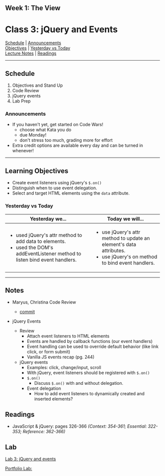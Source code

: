 ## **Week 1: The View**
# Class 3: jQuery and Events 

[Schedule](#schedule) | [Announcements](#announcements) </br>
[Objectives](#learning-objectives) | [Yesterday vs Today](#yesterday-vs-today) </br>
[Lecture Notes](#notes) | [Readings](#readings)

<hr></hr>

## Schedule
1. Objectives and Stand Up
1. Code Review
1. jQuery events
1. Lab Prep

### Announcements
* If you haven't yet, get started on Code Wars!
    * choose what Kata you do
    * due Monday!
    * don't stress too much, grading more for effort
* Extra credit options are available every day and can be turned in whenever!

<hr></hr>

## Learning Objectives
* Create event listeners using jQuery's `$.on()`
* Distinguish when to use event delegation.
* Select and target HTML elements using the `data` attribute.


### Yesterday vs Today
| Yesterday we... | Today we will... |
| --------------- | ---------------- |
| <ul><li> used jQuery's attr method to add data to elements.</li><li> used the DOM's addEventListener method to listen bind event handlers.</li></ul> | <ul><li> use jQuery's attr method to update an element's data attributes. </li><li> use jQuery's on method to bind event handlers. </li></ul> |



<hr></hr>

## Notes
* Maryus, Christina Code Review
    * [commit](https://github.com/acl-301d-summer-2017/lab-02-jquery-and-dom/commit/dea9c52146e7c2c25598486df680c81fe2c622e5)

* jQuery Events
    * Review
        * Attach event listeners to HTML elements
        * Events are handled by callback functions (our event handlers)
        * Event handling can be used to override default behavior (like link click, or form submit)
        * Vanilla JS events recap (pg. 244)
    * jQuery events
        * Examples: click, change/input, scroll
        * With jQuery, event listeners should be registered with `$.on()`
        * `$.on()`
            * Discuss `$.on()` with and without delegation.
        * Event delegation
            * How to add event listeners to dynamically created and inserted elements?


## Readings

* JavaScript & jQuery: pages 326-366
  *(Context: 354-361; Essential: 322-353; Reference: 362-366)*

## Lab
[Lab 3: jQuery and events](https://github.com/acl-301d-summer-2017/03-jquery-with-events)

[Portfolio Lab:](https://github.com/acl-301d-summer-2017/03-jquery-with-events/blob/master/PORTFOLIO-README.md)